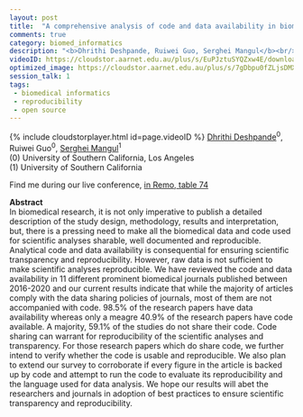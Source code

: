 ```yaml
---
layout: post
title:  "A comprehensive analysis of code and data availability in biomedical research"
comments: true
category: biomed_informatics
description: "<b>Dhrithi Deshpande, Ruiwei Guo, Serghei Mangul</b><br/>In biomedical research, it is not only imperative ..."
videoID: https://cloudstor.aarnet.edu.au/plus/s/EuPJztuSYQZxw4E/download
optimized_image: https://cloudstor.aarnet.edu.au/plus/s/7gDbpu0fZLjsDMX/download
session_talk: 1
tags:
 - biomedical informatics
 - reproducibility
 - open source
---
```

{% include cloudstorplayer.html id=page.videoID %}
<u>Dhrithi Deshpande</u><sup>0</sup>, Ruiwei Guo<sup>0</sup>, [Serghei Mangul](http://sergheimangul.com)<sup>1</sup><br/>
\(0\) University of Southern California, Los Angeles<br/>
\(1\) University of Southern California

Find me during our live conference, [in Remo, table 74](https://remo.co)

<b>Abstract</b><br/>
In biomedical research, it is not only imperative to publish a detailed description of the study design, methodology, results and interpretation, but, there is a pressing need to make all the biomedical data and code used for scientific analyses sharable, well documented and reproducible. Analytical code and data availability is consequential for ensuring scientific transparency and reproducibility. However, raw data is not sufficient to make scientific analyses reproducible. We have reviewed the code and data availability in 11 different prominent biomedical journals published between 2016-2020 and our current results indicate that while the majority of articles comply with the data sharing policies of journals, most of them are not accompanied with code. 98.5% of the research papers have data availability whereas only a meagre 40.9% of the research papers have code available. A majority, 59.1% of the studies do not share their code. Code sharing can warrant for reproducibility of the scientific analyses and transparency. For those research papers which do share code, we further intend to verify whether the code is usable and reproducible. We also plan to extend our survey to corroborate if every figure in the article is backed up by code and attempt to run the code to evaluate its reproducibility and the language used for data analysis. We hope our results will abet the researchers and journals in adoption of best practices to ensure scientific transparency and reproducibility.

